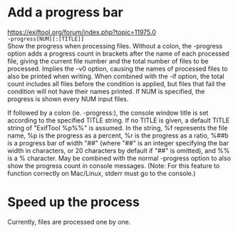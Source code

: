 # Add a progress bar  
https://exiftool.org/forum/index.php?topic=11975.0  
  `-progress[NUM][:[TITLE]]`  
Show the progress when processing files. Without a colon, the -progress option adds a progress count in brackets after the name of each processed file, giving the current file number and the total number of files to be processed. Implies the -v0 option, causing the names of processed files to also be printed when writing. When combined with the -if option, the total count includes all files before the condition is applied, but files that fail the condition will not have their names printed. If NUM is specified, the progress is shown every NUM input files.

If followed by a colon (ie. -progress:), the console window title is set according to the specified TITLE string. If no TITLE is given, a default TITLE string of "ExifTool %p%%" is assumed. In the string, %f represents the file name, %p is the progress as a percent, %r is the progress as a ratio, %##b is a progress bar of width "##" (where "##" is an integer specifying the bar width in characters, or 20 characters by default if "##" is omitted), and %% is a % character. May be combined with the normal -progress option to also show the progress count in console messages. (Note: For this feature to function correctly on Mac/Linux, stderr must go to the console.)

# Speed up the process
Currently, files are processed one by one.
